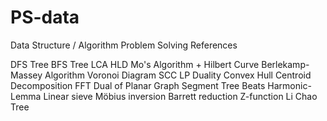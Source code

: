# PS-data

Data Structure / Algorithm Problem Solving References

DFS Tree
BFS Tree
LCA
HLD
Mo's Algorithm + Hilbert Curve
Berlekamp-Massey Algorithm
Voronoi Diagram
SCC
LP Duality
Convex Hull
Centroid Decomposition
FFT
Dual of Planar Graph
Segment Tree Beats
Harmonic-Lemma
Linear sieve
Möbius inversion
Barrett reduction
Z-function
Li Chao Tree
